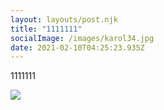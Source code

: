 ```yaml
---
layout: layouts/post.njk
title: "1111111"
socialImage: /images/karol34.jpg
date: 2021-02-10T04:25:23.935Z
---
```

1111111

![](/images/kardashiyan789.jpg)